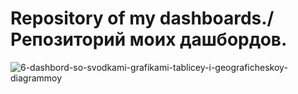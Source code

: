 # Repository of my dashboards./Репозиторий моих дашбордов.

![6-dashbord-so-svodkami-grafikami-tablicey-i-geograficheskoy-diagrammoy](https://github.com/PMikhail1681/Dashboards/assets/136488242/b0e23c00-a008-4f50-888f-522df8ecce9b)
